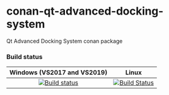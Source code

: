 # conan-qt-advanced-docking-system
Qt Advanced Docking System conan package

### Build status

|Windows (VS2017 and VS2019)|Linux|
|:-------:|:------:|
|[![Build status](https://ci.appveyor.com/api/projects/status/w4hjjqt3cxeg41hj?svg=true)](https://ci.appveyor.com/project/MrJaqbq/conan-qt-advanced-docking-system)|[![Build Status](https://travis-ci.org/BentouDev/conan-qt-advanced-docking-system.svg?branch=master)](https://travis-ci.org/BentouDev/conan-qt-advanced-docking-system)|
